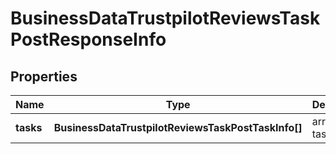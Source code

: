 # BusinessDataTrustpilotReviewsTaskPostResponseInfo

## Properties

| Name | Type | Description | Notes |
|------------ | ------------- | ------------- | -------------|
**tasks** | **BusinessDataTrustpilotReviewsTaskPostTaskInfo[]** | array of tasks |[optional]|